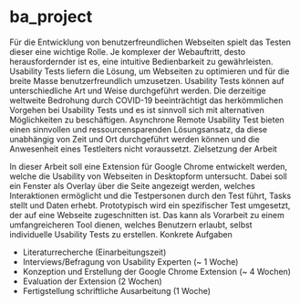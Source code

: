 # ba_project
Für die Entwicklung von benutzerfreundlichen Webseiten spielt das Testen dieser eine wichtige Rolle. Je komplexer der Webauftritt, desto herausfordernder ist es, eine intuitive Bedienbarkeit zu gewährleisten. Usability Tests liefern die Lösung, um Webseiten zu optimieren und für die breite Masse benutzerfreundlich umzusetzen. Usability Tests können auf unterschiedliche Art und Weise durchgeführt werden. Die derzeitige weltweite Bedrohung durch COVID-19 beeinträchtigt das herkömmlichen Vorgehen bei Usability Tests und es ist sinnvoll sich mit alternativen Möglichkeiten zu beschäftigen. Asynchrone Remote Usability Test bieten einen sinnvollen und ressourcensparenden Lösungsansatz, da diese unabhängig von Zeit und Ort durchgeführt werden können und die Anwesenheit eines Testleiters nicht voraussetzt.
Zielsetzung der Arbeit

In dieser Arbeit soll eine Extension für Google Chrome entwickelt werden, welche die Usability von Webseiten in Desktopform untersucht. Dabei soll ein Fenster als Overlay über die Seite angezeigt werden, welches Interaktionen ermöglicht und die Testpersonen durch den Test führt, Tasks stellt und Daten erhebt. Prototypisch wird ein spezifischer Test umgesetzt, der auf eine Webseite zugeschnitten ist. Das kann als Vorarbeit zu einem umfangreicheren Tool dienen, welches Benutzern erlaubt, selbst individuelle Usability Tests zu erstellen.
Konkrete Aufgaben

- Literaturrecherche (Einarbeitungszeit)
- Interviews/Befragung von Usability Experten (~ 1 Woche)
- Konzeption und Erstellung der Google Chrome Extension (~ 4 Wochen)
- Evaluation der Extension (2 Wochen)
- Fertigstellung schriftliche Ausarbeitung (1 Woche)


